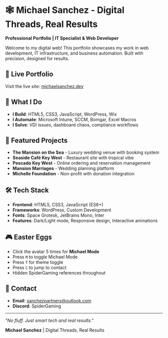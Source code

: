 # 🕸️ Michael Sanchez - Digital Threads, Real Results

**Professional Portfolio | IT Specialist & Web Developer**

Welcome to my digital web! This portfolio showcases my work in web development, IT infrastructure, and business automation. Built with precision, designed for results.

## 🚀 Live Portfolio

Visit the live site: [michaelsanchez.dev](https://your-username.github.io/michael-sanchez-portfolio)

## 🎯 What I Do

- **I Build**: HTML5, CSS3, JavaScript, WordPress, Wix
- **I Automate**: Microsoft Intune, SCCM, Bomgar, Excel Macros  
- **I Solve**: VDI issues, dashboard chaos, compliance workflows

## 💼 Featured Projects

- **The Mansion on the Sea** - Luxury wedding venue with booking system
- **Seaside Café Key West** - Restaurant site with tropical vibe
- **Pescado Key West** - Online ordering and reservation management
- **Mansion Marriages** - Wedding planning platform
- **Michelle Foundation** - Non-profit with donation integration

## 🛠️ Tech Stack

- **Frontend**: HTML5, CSS3, JavaScript (ES6+)
- **Frameworks**: WordPress, Custom Development
- **Fonts**: Space Grotesk, JetBrains Mono, Inter
- **Features**: Dark/Light mode, Responsive design, Interactive animations

## 🎮 Easter Eggs

- Click the avatar 5 times for **Michael Mode**
- Press `M` to toggle Michael Mode
- Press `T` for theme toggle
- Press `C` to jump to contact
- Hidden SpiderGaming references throughout

## 📱 Contact

- **Email**: [sanchezpartners@outlook.com](mailto:sanchezpartners@outlook.com)
- **Discord**: SpiderGaming

---

*"No fluff. Just smart tech and real results."*

**Michael Sanchez** | Digital Threads, Real Results